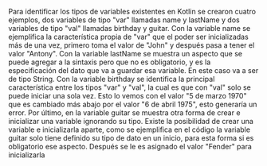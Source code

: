 Para identificar los tipos de variables existentes en Kotlin se crearon cuatro ejemplos, dos variables de tipo "var" llamadas name y lastName y dos variables de tipo "val" llamadas birthday y guitar. 
Con la variable name se ejemplifica la característica propia de "var" que el poder ser inicializadas más de una vez, primero toma el valor de "John" y después pasa a tener el valor "Antony".
Con la variable lastName se muestra un aspecto que se puede agregar a la sintaxis pero que no es obligatorio, y es la especificación del dato que va a guardar esa variable. En este caso va a ser de tipo String.
Con la variable birthday se identifica la principal característica entre los tipos "var" y "val", la cual es que con "val" solo se puede iniciar una sola vez. Esto lo vemos con el valor "5 de marzo 1970" que es cambiado más abajo por el valor "6 de abril 1975", esto generaría un error.
Por último, en la variable guitar se muestra otra forma de crear e inicializar una variable ignorando su tipo. Existe la posibilidad de crear una variable e inicializarla aparte, como se ejemplifica en el código la variable guitar solo tiene definido su tipo de dato en un inicio, para esta forma si es obligatorio ese aspecto. Después se le es asignado el valor "Fender" para inicializarla
